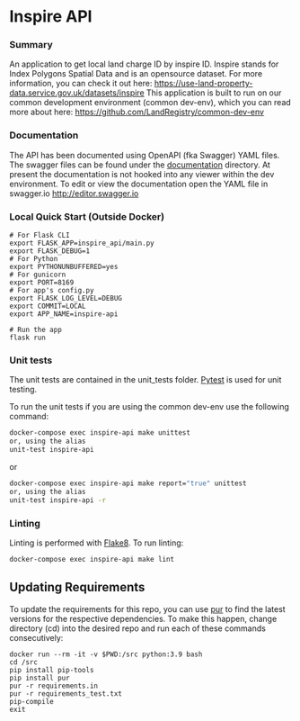 # Inspire API

### Summary
An application to get local land charge ID by inspire ID. Inspire stands for Index Polygons Spatial Data and is an opensource dataset. For more information, you can check it out here: https://use-land-property-data.service.gov.uk/datasets/inspire
This application is built to run on our common development environment (common dev-env), which you can read more about here: https://github.com/LandRegistry/common-dev-env

### Documentation
The API has been documented using OpenAPI (fka Swagger) YAML files. 
The swagger files can be found under the [documentation](inspire_api/documentation) directory.
At present the documentation is not hooked into any viewer within the dev environment. To edit or view the documentation open the YAML file in swagger.io <http://editor.swagger.io>

### Local Quick Start (Outside Docker)
```shell
# For Flask CLI
export FLASK_APP=inspire_api/main.py
export FLASK_DEBUG=1
# For Python
export PYTHONUNBUFFERED=yes
# For gunicorn
export PORT=8169
# For app's config.py
export FLASK_LOG_LEVEL=DEBUG
export COMMIT=LOCAL
export APP_NAME=inspire-api

# Run the app
flask run
```

### Unit tests

The unit tests are contained in the unit_tests folder. [Pytest](http://docs.pytest.org/en/latest/) is used for unit testing. 

To run the unit tests if you are using the common dev-env use the following command:

```bash
docker-compose exec inspire-api make unittest
or, using the alias
unit-test inspire-api
```

or

```bash
docker-compose exec inspire-api make report="true" unittest
or, using the alias
unit-test inspire-api -r
```

### Linting

Linting is performed with [Flake8](http://flake8.pycqa.org/en/latest/). To run linting:
```bash
docker-compose exec inspire-api make lint
```

## Updating Requirements

To update the requirements for this repo, you can use [pur](https://pypi.org/project/pur/) to find the latest versions for the respective dependencies. To make this happen, change directory (cd) into the desired repo and run each of these commands consecutively:
```
docker run --rm -it -v $PWD:/src python:3.9 bash
cd /src
pip install pip-tools
pip install pur
pur -r requirements.in
pur -r requirements_test.txt
pip-compile
exit
```
